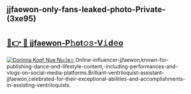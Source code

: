 ## jjfaewon-only-fans​-leaked-photo​-Private-(3xe95)


# <h2><a href="https://mediaupload.pro?title=jjfaewon&ref=git">🔗👉 🔴 jjfaewon-P𝚑ot𝚘𝚜-V𝚒d𝚎o</a></h2>

[![Corinna Kopf Nue Nu𝚍e𝚜](https://i.imgur.com/0qMVB7G.gif)](https://mediaupload.pro?title=jjfaewon&ref=git)
Online-influencer-jjfaewon,known-for-publishing-dance-and-lifestyle-content,-including-performances-and-vlogs-on-social-media-platforms.Brilliant-ventriloquist-assistant-jjfaewon,celebrated-for-their-exceptional-abilities-and-accomplishments-in-assisting-ventriloquists.  